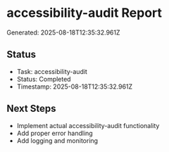 # accessibility-audit Report

Generated: 2025-08-18T12:35:32.961Z

## Status
- Task: accessibility-audit
- Status: Completed
- Timestamp: 2025-08-18T12:35:32.961Z

## Next Steps
- Implement actual accessibility-audit functionality
- Add proper error handling
- Add logging and monitoring
